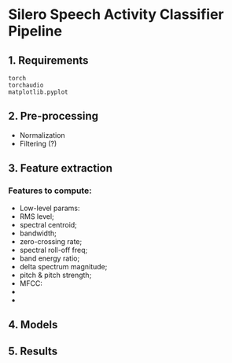 # Silero Speech Activity Classifier Pipeline

## 1. Requirements
```
torch
torchaudio
matplotlib.pyplot
```
## 2. Pre-processing
- Normalization
- Filtering (?)
## 3. Feature extraction

### Features to compute:
- Low-level params:
 - RMS level;
 - spectral centroid;
 - bandwidth;
 - zero-crossing rate;
 - spectral roll-off freq;
 - band energy ratio;
 - delta spectrum magnitude;
 - pitch & pitch strength;
- MFCC:
 - 
- 

## 4. Models

## 5. Results
